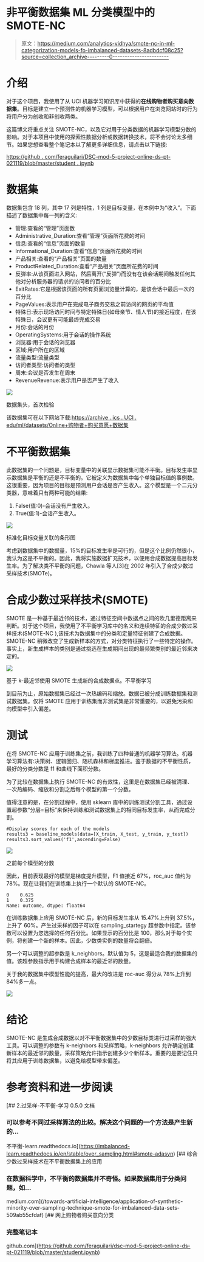 # 非平衡数据集 ML 分类模型中的 SMOTE-NC

> 原文：<https://medium.com/analytics-vidhya/smote-nc-in-ml-categorization-models-fo-imbalanced-datasets-8adbdcf08c25?source=collection_archive---------0----------------------->

# 介绍

对于这个项目，我使用了从 UCI 机器学习知识库中获得的**在线购物者购买意向数据集**。目标是建立一个预测性的机器学习模型，可以根据用户在浏览网站时的行为将用户分为创收和非创收两类。

这篇博文将重点关注 SMOTE-NC，以及它对用于分类数据的机器学习模型分数的影响。对于本项目中使用的探索性数据分析或数据转换技术，将不会讨论太多细节。如果您想查看整个笔记本以了解更多详细信息，请点击以下链接:

[https://github . com/feraguilari/DSC-mod-5-project-online-ds-pt-021119/blob/master/student . ipynb](https://github.com/feraguilari/dsc-mod-5-project-online-ds-pt-021119/blob/master/student.ipynb)

# 数据集

数据集包含 18 列，其中 17 列是特性，1 列是目标变量，在本例中为“收入”。下面描述了数据集中每一列的含义:

*   管理:查看的“管理”页面数
*   Administrative_Duration:查看“管理”页面所花费的时间
*   信息:查看的“信息”页面的数量
*   Informational_Duration:查看“信息”页面所花费的时间
*   产品相关:查看的“产品相关”页面的数量
*   ProductRelated_Duration:查看“产品相关”页面所花费的时间
*   反弹率:从该页面进入网站，然后离开(“反弹”)而没有在该会话期间触发任何其他对分析服务器的请求的访问者的百分比
*   ExitRates:它是根据该页面的所有页面浏览量计算的，是该会话中最后一次的百分比
*   PageValues:表示用户在完成电子商务交易之前访问的网页的平均值
*   特殊日:表示现场访问时间与特定特殊日(如母亲节、情人节)的接近程度，在该特殊日，会议更有可能最终完成交易
*   月份:会话的月份
*   OperatingSystems:用于会话的操作系统
*   浏览器:用于会话的浏览器
*   区域:用户所在的区域
*   流量类型:流量类型
*   访问者类型:访问者的类型
*   周末:会议是否发生在周末
*   RevenueRevenue:表示用户是否产生了收入

![](img/08e85c9f2d5058a840de5634a6f1a6ef.png)

数据集头，首次检验

该数据集可在以下网站下载:[https://archive . ics . UCI . edu/ml/datasets/Online+购物者+购买意愿+数据集](https://archive.ics.uci.edu/ml/datasets/Online+Shoppers+Purchasing+Intention+Dataset)

# 不平衡数据集

此数据集的一个问题是，目标变量中的关联显示数据集可能不平衡。目标发生率显示数据集是平衡的还是不平衡的。它被定义为数据集中每个单独目标值的事例数。这很重要，因为项目的目标是预测用户会话是否产生收入。这个模型是一个二元分类器，意味着只有两种可能的结果:

1.  False(值:0)-会话没有产生收入。
2.  True(值:1)-会话产生收入。

![](img/7270ef108cb4d94ec6342d8802d15098.png)

标准化目标变量关联的条形图

考虑到数据集中的数据量，15%的目标发生率是可行的，但是这个比例仍然很小，我认为这是不平衡的。因此，我将实施数据扩充技术，以便用合成数据提高目标发生率。为了解决类不平衡的问题，Chawla 等人[3]在 2002 年引入了合成少数过采样技术(SMOTe)。

# 合成少数过采样技术(SMOTE)

SMOTE 是一种基于最近邻的技术，通过特征空间中数据点之间的欧几里德距离来判断。对于这个项目，我使用了不平衡学习库中的名义和连续特征的合成少数过采样技术(SMOTE-NC ),该技术为数据集中的分类和定量特征创建了合成数据。SMOTE-NC 稍微改变了生成新样本的方式，对分类特征执行了一些特定的操作。事实上，新生成样本的类别是通过挑选在生成期间出现的最频繁类别的最近邻来决定的。

![](img/cc5957fb91a5bfe9a0cdc06a57484db5.png)

基于 k-最近邻使用 SMOTE 生成新的合成数据点。不平衡学习

到目前为止，原始数据集已经过一次热编码和缩放。数据已被分成训练数据集和测试数据集。仅将 SMOTE 应用于训练集而非测试集是非常重要的，以避免污染和向模型中引入偏差。

# 测试

在将 SMOTE-NC 应用于训练集之前，我训练了四种普通的机器学习算法。机器学习算法有:决策树、逻辑回归、随机森林和梯度推进。鉴于数据的不平衡性质，最好的分类分数是 f1 和曲线下面积分数。

为了比较在数据集上执行 SMOTE-NC 的有效性，这里是在数据集已经被清理、一次热编码、缩放和分割之后每个模型的第一个分数。

值得注意的是，在分割过程中，使用 sklearn 库中的训练测试分割工具，通过设置超参数“分层=目标”来保持训练和测试数据集上的相同目标发生率，从而完成分割。

```
#Display scores for each of the models
results3 = baseline_models(data=[X_train, X_test, y_train, y_test])
results3.sort_values('f1',ascending=False)
```

![](img/8988ecddf4b321dda8f502c9bfd47e5a.png)

之前每个模型的分数

因此，目前表现最好的模型是梯度提升模型，F1 值接近 67%，roc_auc 值约为 78%。现在让我们在训练集上执行一个默认的 SMOTE-NC。

```
0    0.625
1    0.375
Name: outcome, dtype: float64
```

在训练数据集上应用 SMOTE-NC 后，新的目标发生率从 15.47%上升到 37.5%，上升了 60%。产生过采样的因子可以在 sampling_startegy 超参数中指定。该参数可以设置为您选择的任何百分比。如果显示的百分比是 100，那么对于每个实例，将创建一个新的样本。因此，少数类实例的数量将会翻倍。

另一个可以调整的超参数是 k_neighbors。默认值为 5，这是最适合我的数据集的值。该超参数指示用于构建合成样本的最近邻的数量。

关于我的数据集中模型性能的提高，最大的改进是 roc-auc 得分从 78%上升到 84%多一点。

![](img/eabd1cd42d790a91fb151178d1a3821a.png)

# 结论

SMOTE-NC 是生成合成数据以对不平衡数据集中的少数目标类进行过采样的强大工具。可以调整的参数有 k-neighbors 和采样策略，k-neighbors 允许确定创建新样本的最近邻的数量，采样策略允许指示创建多少个新样本。重要的是要记住只将其应用于训练数据集，以避免给模型带来偏差。

# 参考资料和进一步阅读

 [## 2.过采样-不平衡-学习 0.5.0 文档

### 可以参考不同过采样算法的比较。解决这个问题的一个方法是产生新的…

不平衡-learn.readthedocs.io](https://imbalanced-learn.readthedocs.io/en/stable/over_sampling.html#smote-adasyn) [](/towards-artificial-intelligence/application-of-synthetic-minority-over-sampling-technique-smote-for-imbalanced-data-sets-509ab55cfdaf) [## 综合少数过采样技术在不平衡数据集上的应用

### 在数据科学中，不平衡的数据集并不奇怪。如果数据集用于分类问题，如…

medium.com](/towards-artificial-intelligence/application-of-synthetic-minority-over-sampling-technique-smote-for-imbalanced-data-sets-509ab55cfdaf) [](https://github.com/feraguilari/dsc-mod-5-project-online-ds-pt-021119/blob/master/student.ipynb) [## 网上购物者购买意向分类

### 完整笔记本

github.com](https://github.com/feraguilari/dsc-mod-5-project-online-ds-pt-021119/blob/master/student.ipynb)